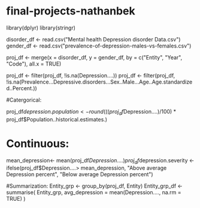 # final-projects-nathanbek

library(dplyr)
library(stringr)

disorder_df <- read.csv("Mental health Depression disorder Data.csv")
gender_df <- read.csv("prevalence-of-depression-males-vs-females.csv")

proj_df <- merge(x = disorder_df, y = gender_df, by = c("Entity", "Year", "Code"), all.x = TRUE)

proj_df <- filter(proj_df, !is.na(Depression....))
proj_df <- filter(proj_df, !is.na(Prevalence...Depressive.disorders...Sex..Male...Age..Age.standardized..Percent.))

#Catergorical: 

proj_df$depression.population <- round(((proj_df$Depression....)/100) * proj_df$Population..historical.estimates.)

# Continuous:
mean_depression<- mean(proj_df$Depression....)
proj_df$depression.severity <- ifelse(proj_df$Depression....> mean_depression, "Above average Depression percent", "Below average Depression percent")

#Summarization:
Entity_grp <- group_by(proj_df, Entity)
Entity_grp_df <- summarise(
  Entity_grp,
  avg_depression = mean(Depression...., na.rm = TRUE)
)
